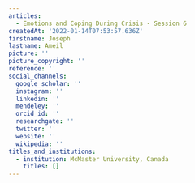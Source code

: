 ```yaml
---
articles:
  - Emotions and Coping During Crisis - Session 6
createdAt: '2022-01-14T07:53:57.636Z'
firstname: Joseph
lastname: Ameil
picture: ''
picture_copyright: ''
reference: ''
social_channels:
  google_scholar: ''
  instagram: ''
  linkedin: ''
  mendeley: ''
  orcid_id: ''
  researchgate: ''
  twitter: ''
  website: ''
  wikipedia: ''
titles_and_institutions:
  - institution: McMaster University, Canada
    titles: []
---
```

